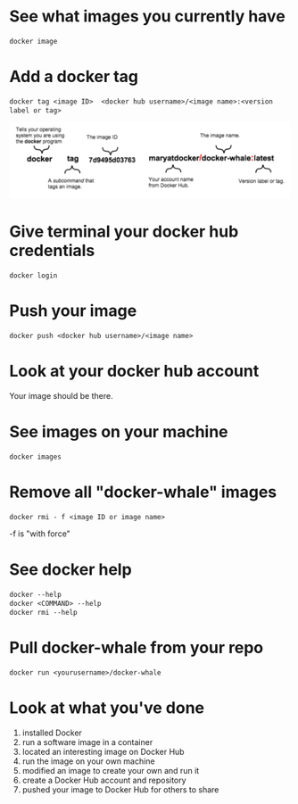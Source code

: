 # See what images you currently have

```
docker image
```

# Add a docker tag

```
docker tag <image ID>  <docker hub username>/<image name>:<version label or tag>
```
![Docker tag](tag.png)

# Give terminal your docker hub credentials

```
docker login
```

# Push your image

```
docker push <docker hub username>/<image name>
```

# Look at your docker hub account

Your image should be there.

# See images on your machine

```
docker images

```

# Remove all "docker-whale" images

```
docker rmi - f <image ID or image name>
```

-f is "with force"

# See docker help

```
docker --help
docker <COMMAND> --help
docker rmi --help
```

# Pull docker-whale from your repo

```
docker run <yourusername>/docker-whale
```

# Look at what you've done

1. installed Docker
1. run a software image in a container
1. located an interesting image on Docker Hub
1. run the image on your own machine
1. modified an image to create your own and run it
1. create a Docker Hub account and repository
1. pushed your image to Docker Hub for others to share

